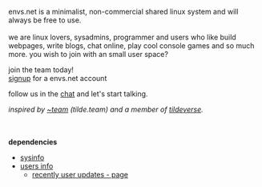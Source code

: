 envs.net is a minimalist, non-commercial
shared linux system and will always be free to use.<br>
<br>
we are linux lovers, sysadmins, programmer and users who like build
webpages, write blogs, chat online, play cool console games and so much
more. you wish to join with an small user space?<br>

join the team today!<br>
[signup](https://envs.net/signup) for a envs.net account</a><br>

follow us in the [chat](https://envs.net/chat) and let's start talking.


*inspired by [&#126;team](https://tilde.team/) (tilde.team) and a member of [tildeverse](https://tildeverse.org/).*

<br /><br />
**dependencies**
- [sysinfo](https://git.envs.net/envs/ops/src/branch/master/bin/envs.net/envs_sysinfo.sh)
- [users info](https://git.envs.net/envs/ops/src/branch/master/bin/envs.net/envs_user_info.sh)
  - [recently user updates - page](https://git.envs.net/envs/ops/src/branch/master/bin/envs.net/envs_user_info_genpage.pl)
